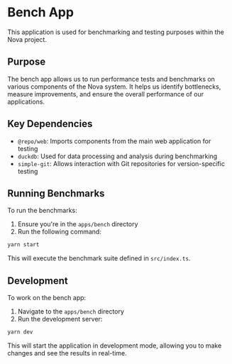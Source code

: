 # Bench App

This application is used for benchmarking and testing purposes within the Nova project.

## Purpose

The bench app allows us to run performance tests and benchmarks on various components of the Nova system. It helps us identify bottlenecks, measure improvements, and ensure the overall performance of our applications.

## Key Dependencies

- `@repo/web`: Imports components from the main web application for testing
- `duckdb`: Used for data processing and analysis during benchmarking
- `simple-git`: Allows interaction with Git repositories for version-specific testing

## Running Benchmarks

To run the benchmarks:

1. Ensure you're in the `apps/bench` directory
2. Run the following command:

```bash
yarn start
```

This will execute the benchmark suite defined in `src/index.ts`.

## Development

To work on the bench app:

1. Navigate to the `apps/bench` directory
2. Run the development server:

```bash
yarn dev
```

This will start the application in development mode, allowing you to make changes and see the results in real-time.
